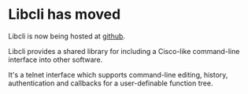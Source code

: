 # Libcli has moved #

Libcli is now being hosted at [github](http://github.com/dparrish/libcli).





Libcli provides a shared library for including a Cisco-like command-line interface into other software.

It's a telnet interface which supports command-line editing, history, authentication and callbacks for a user-definable function tree.
